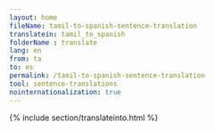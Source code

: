 ```yaml
---
layout: home
fileName: tamil-to-spanish-sentence-translation
translatein: tamil_to_spanish
folderName : translate
lang: en
from: ta
to: es
permalink: /tamil-to-spanish-sentence-translation
tool: sentence-translations
nointernationalization: true
---
```

{% include section/translateinto.html %}
